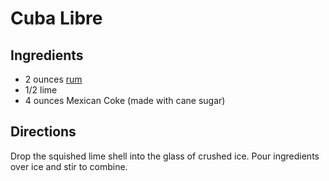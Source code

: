 # Cuba Libre

## Ingredients
- 2 ounces [rum](./RumCocktails.md)
- 1/2 lime
- 4 ounces Mexican Coke (made with cane sugar)

## Directions
Drop the squished lime shell into the glass of crushed ice. Pour ingredients over ice and stir to combine. 
